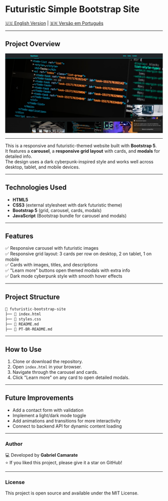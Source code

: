 # Futuristic Simple Bootstrap Site

[🇺🇸 English Version](README.md) | [🇧🇷 Versão em Português](PT-BR-README.md)

---

## Project Overview

![Futuristc - Simple Bootstrap Site](images/previw.png)

---

This is a responsive and futuristic-themed website built with **Bootstrap 5**.  
It features a **carousel**, a **responsive grid layout** with cards, and **modals** for detailed info.  
The design uses a dark cyberpunk-inspired style and works well across desktop, tablet, and mobile devices.

---

## Technologies Used
- **HTML5**  
- **CSS3** (external stylesheet with dark futuristic theme)  
- **Bootstrap 5** (grid, carousel, cards, modals)  
- **JavaScript** (Bootstrap bundle for carousel and modals)  

---

## Features
✅ Responsive carousel with futuristic images  
✅ Responsive grid layout: 3 cards per row on desktop, 2 on tablet, 1 on mobile  
✅ Cards with images, titles, and descriptions  
✅ "Learn more" buttons open themed modals with extra info  
✅ Dark mode cyberpunk style with smooth hover effects  

---

## Project Structure
```
📂 futuristic-bootstrap-site
├── 📄 index.html
├── 📄 styles.css
├── 📄 README.md
├── 📄 PT-BR-README.md
```
---

## How to Use
1. Clone or download the repository.  
2. Open `index.html` in your browser.  
3. Navigate through the carousel and cards.  
4. Click "Learn more" on any card to open detailed modals.  

---

## Future Improvements
- Add a contact form with validation  
- Implement a light/dark mode toggle  
- Add animations and transitions for more interactivity  
- Connect to backend API for dynamic content loading  

---

### Author

💻 Developed by **Gabriel Camarate**  
⭐ If you liked this project, please give it a star on GitHub!  

---

### License
This project is open source and available under the MIT License.
